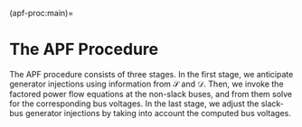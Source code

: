 (apf-proc:main)=
# The APF Procedure

The APF procedure consists of three stages.
In the first stage, we anticipate generator injections using information from $\mathcal{S}$ and $\mathcal{D}$.
Then, we invoke the factored power flow equations at the non-slack buses,
and from them solve for the corresponding bus voltages.
In the last stage, we adjust the slack-bus generator injections by taking into account the computed bus voltages.

```{tableofcontents}
```
